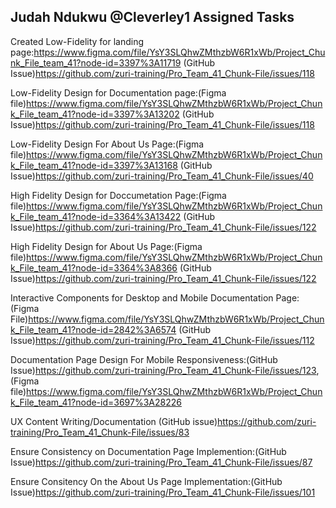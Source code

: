 ## Judah Ndukwu @Cleverley1 Assigned Tasks
Created Low-Fidelity for landing page:https://www.figma.com/file/YsY3SLQhwZMthzbW6R1xWb/Project_Chunk_File_team_41?node-id=3397%3A11719
(GitHub Issue)https://github.com/zuri-training/Pro_Team_41_Chunk-File/issues/118

Low-Fidelity Design for Documentation page:(Figma file)https://www.figma.com/file/YsY3SLQhwZMthzbW6R1xWb/Project_Chunk_File_team_41?node-id=3397%3A13202
(GitHub Issue)https://github.com/zuri-training/Pro_Team_41_Chunk-File/issues/118

Low-Fidelity Design For About Us Page:(Figma file)https://www.figma.com/file/YsY3SLQhwZMthzbW6R1xWb/Project_Chunk_File_team_41?node-id=3397%3A13168
(GitHub Issue)https://github.com/zuri-training/Pro_Team_41_Chunk-File/issues/40

High Fidelity Design for Doccumetation Page:(Figma file)https://www.figma.com/file/YsY3SLQhwZMthzbW6R1xWb/Project_Chunk_File_team_41?node-id=3364%3A13422
(GitHub Issue)https://github.com/zuri-training/Pro_Team_41_Chunk-File/issues/122

High Fidelity Design for About Us Page:(Figma file)https://www.figma.com/file/YsY3SLQhwZMthzbW6R1xWb/Project_Chunk_File_team_41?node-id=3364%3A8366
(GitHub Issue)https://github.com/zuri-training/Pro_Team_41_Chunk-File/issues/122

Interactive Components for Desktop and Mobile Documentation Page:(Figma File)https://www.figma.com/file/YsY3SLQhwZMthzbW6R1xWb/Project_Chunk_File_team_41?node-id=2842%3A6574 (GitHub Issue)https://github.com/zuri-training/Pro_Team_41_Chunk-File/issues/112

Documentation Page Design For Mobile Responsiveness:(GitHub Issue)https://github.com/zuri-training/Pro_Team_41_Chunk-File/issues/123,  (Figma file)https://www.figma.com/file/YsY3SLQhwZMthzbW6R1xWb/Project_Chunk_File_team_41?node-id=3697%3A28226

UX Content Writing/Documentation (GitHub issue)https://github.com/zuri-training/Pro_Team_41_Chunk-File/issues/83

Ensure Consistency on Documentation Page Implemention:(GitHub Issue)https://github.com/zuri-training/Pro_Team_41_Chunk-File/issues/87

Ensure Consitency On the About Us Page Implementation:(GitHub Issue)https://github.com/zuri-training/Pro_Team_41_Chunk-File/issues/101
